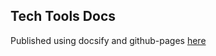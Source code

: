 ## Tech Tools Docs

Published using docsify and github-pages [here](https://citlali-trigos-raczkowski.github.io/tech-tools/#/README)
